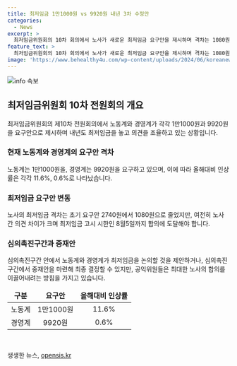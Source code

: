 ```yaml
---
title: 최저임금 1만1000원 vs 9920원 내년 3차 수정안
categories:
  - News
excerpt: >
  최저임금위원회의 10차 회의에서 노사가 새로운 최저임금 요구안을 제시하며 격차는 1080원으로 좁혀졌지만 이견은 여전한 가운데, 노사는 추가 토론을 통해 합의안을 도출하고 심의촉진구간에서 최종 결정할 예정이다. 8월5일이 최저임금 고시 시한이며, 이에 따라 이달 중순까지 심의를 마무리해야 한다. 만약 합의에 이르지 못할 경우 공익위원들이 중재안을 마련해 최종 결정할 것이며, 최대한 노사의 합의를 모색할 계획이다.
feature_text: >
  최저임금위원회의 10차 회의에서 노사가 새로운 최저임금 요구안을 제시하며 격차는 1080원으로 좁혀졌지만 이견은 여전한 가운데, 노사는 추가 토론을 통해 합의안을 도출하고 심의촉진구간에서 최종 결정할 예정이다. 8월5일이 최저임금 고시 시한이며, 이에 따라 이달 중순까지 심의를 마무리해야 한다. 만약 합의에 이르지 못할 경우 공익위원들이 중재안을 마련해 최종 결정할 것이며, 최대한 노사의 합의를 모색할 계획이다.
image: 'https://www.behealthy4u.com/wp-content/uploads/2024/06/koreanews.jpg'
---
```


<p><img src="https://www.behealthy4u.com/wp-content/uploads/2024/06/koreanews.jpg" alt="info 속보" /></p>

<h2 data-ke-size="size26">최저임금위원회 10차 전원회의 개요</h2>

<p data-ke-size="size16">최저임금위원회의 제10차 전원회의에서 노동계와 경영계가 각각 1만1000원과 9920원을 요구안으로 제시하며 내년도 최저임금을 놓고 의견을 조율하고 있는 상황입니다.</p>

<h3>현재 노동계와 경영계의 요구안 격차</h3>

<p data-ke-size="size16">노동계는 1만1000원을, 경영계는 9920원을 요구하고 있으며, 이에 따라 올해대비 인상률은 각각 11.6%, 0.6%로 나타났습니다.</p>

<h3>최저임금 요구안 변동</h3>

<p data-ke-size="size16">노사의 최저임금 격차는 초기 요구안 2740원에서 1080원으로 줄었지만, 여전히 노사 간 의견 차이가 크며 최저임금 고시 시한인 8월5일까지 합의에 도달해야 합니다.</p>

<h3>심의촉진구간과 중재안</h3>

<p data-ke-size="size16">심의촉진구간 안에서 노동계와 경영계가 최저임금을 논의할 것을 제안하거나, 심의촉진구간에서 중재안을 마련해 최종 결정할 수 있지만, 공익위원들은 최대한 노사의 합의를 이끌어내려는 방침을 가지고 있습니다.</p>

<table>
    <thead>
        <tr>
            <td style="text-align: center; height: 17px;"><b>구분</b></td>
            <td style="text-align: center; height: 17px;"><b>요구안</b></td>
            <td style="text-align: center; height: 17px;"><b>올해대비 인상률</b></td>
        </tr>
    </thead>
    <tbody>
        <tr>
            <td style="text-align: center; height: 17px;">노동계</td>
            <td style="text-align: center; height: 17px;">1만1000원</td>
            <td style="text-align: center; height: 17px;">11.6%</td>
        </tr>
        <tr>
            <td style="text-align: center; height: 17px;">경영계</td>
            <td style="text-align: center; height: 17px;">9920원</td>
            <td style="text-align: center; height: 17px;">0.6%</td>
        </tr>
    </tbody>
</table>

<p data-ke-size="size16">&nbsp;</p>
생생한 뉴스, <a href="https://opensis.kr" rel="dofollow">opensis.kr</a>


